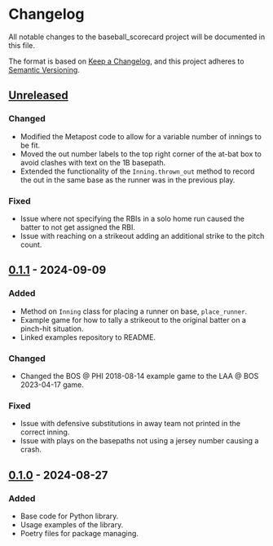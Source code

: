 # Changelog

All notable changes to the baseball_scorecard project will be documented in this file.

The format is based on [Keep a Changelog](https://keepachangelog.com/en/1.1.0/),
and this project adheres to [Semantic Versioning](https://semver.org/spec/v2.0.0.html).

## [Unreleased]

### Changed

- Modified the Metapost code to allow for a variable number of innings to be fit.
- Moved the out number labels to the top right corner of the at-bat box to avoid clashes with text on the 1B basepath.
- Extended the functionality of the `Inning.thrown_out` method to record the out in the same base as the runner was in the previous play.

### Fixed
- Issue where not specifying the RBIs in a solo home run caused the batter to not get assigned the RBI.
- Issue with reaching on a strikeout adding an additional strike to the pitch count.

## [0.1.1] - 2024-09-09

### Added

- Method on `Inning` class for placing a runner on base, `place_runner`.
- Example game for how to tally a strikeout to the original batter on a pinch-hit situation.
- Linked examples repository to README.

### Changed

- Changed the BOS @ PHI 2018-08-14 example game to the LAA @ BOS 2023-04-17 game.

### Fixed

- Issue with defensive substitutions in away team not printed in the correct inning.
- Issue with plays on the basepaths not using a jersey number causing a crash.

## [0.1.0] - 2024-08-27

### Added

- Base code for Python library.
- Usage examples of the library.
- Poetry files for package managing.

[unreleased]: https://github.com/Vicyorus/BaseballScorecardGenerator/compare/v0.1.1...HEAD
[0.1.1]: https://github.com/Vicyorus/BaseballScorecardGenerator/compare/v0.1.0...v0.1.1
[0.1.0]: https://github.com/Vicyorus/BaseballScorecardGenerator/releases/tag/v0.1.0
